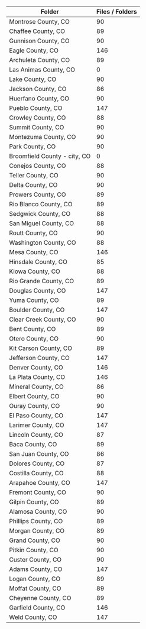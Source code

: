 | Folder                       |   Files / Folders |
|------------------------------|-------------------|
| Montrose County, CO          |                90 |
| Chaffee County, CO           |                89 |
| Gunnison County, CO          |                90 |
| Eagle County, CO             |               146 |
| Archuleta County, CO         |                89 |
| Las Animas County, CO        |                 0 |
| Lake County, CO              |                90 |
| Jackson County, CO           |                86 |
| Huerfano County, CO          |                90 |
| Pueblo County, CO            |               147 |
| Crowley County, CO           |                88 |
| Summit County, CO            |                90 |
| Montezuma County, CO         |                90 |
| Park County, CO              |                90 |
| Broomfield County - city, CO |                 0 |
| Conejos County, CO           |                88 |
| Teller County, CO            |                90 |
| Delta County, CO             |                90 |
| Prowers County, CO           |                89 |
| Rio Blanco County, CO        |                89 |
| Sedgwick County, CO          |                88 |
| San Miguel County, CO        |                88 |
| Routt County, CO             |                90 |
| Washington County, CO        |                88 |
| Mesa County, CO              |               146 |
| Hinsdale County, CO          |                85 |
| Kiowa County, CO             |                88 |
| Rio Grande County, CO        |                89 |
| Douglas County, CO           |               147 |
| Yuma County, CO              |                89 |
| Boulder County, CO           |               147 |
| Clear Creek County, CO       |                90 |
| Bent County, CO              |                89 |
| Otero County, CO             |                90 |
| Kit Carson County, CO        |                89 |
| Jefferson County, CO         |               147 |
| Denver County, CO            |               146 |
| La Plata County, CO          |               146 |
| Mineral County, CO           |                86 |
| Elbert County, CO            |                90 |
| Ouray County, CO             |                90 |
| El Paso County, CO           |               147 |
| Larimer County, CO           |               147 |
| Lincoln County, CO           |                87 |
| Baca County, CO              |                89 |
| San Juan County, CO          |                86 |
| Dolores County, CO           |                87 |
| Costilla County, CO          |                88 |
| Arapahoe County, CO          |               147 |
| Fremont County, CO           |                90 |
| Gilpin County, CO            |                89 |
| Alamosa County, CO           |                90 |
| Phillips County, CO          |                89 |
| Morgan County, CO            |                89 |
| Grand County, CO             |                90 |
| Pitkin County, CO            |                90 |
| Custer County, CO            |                90 |
| Adams County, CO             |               147 |
| Logan County, CO             |                89 |
| Moffat County, CO            |                89 |
| Cheyenne County, CO          |                89 |
| Garfield County, CO          |               146 |
| Weld County, CO              |               147 |